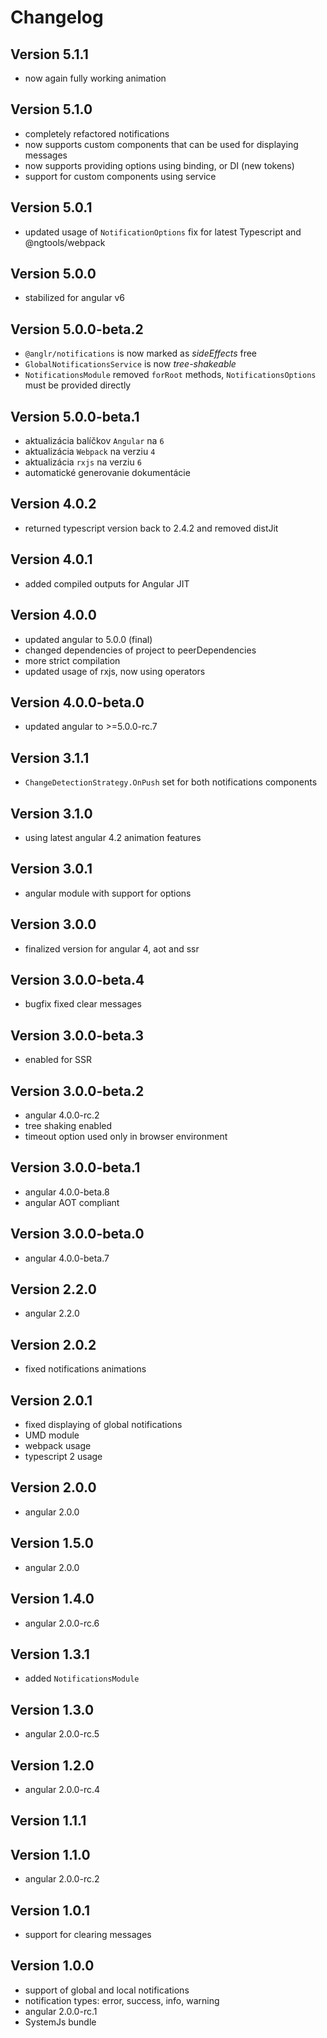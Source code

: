 # Changelog

## Version 5.1.1
 - now again fully working animation

## Version 5.1.0
 - completely refactored notifications
 - now supports custom components that can be used for displaying messages
 - now supports providing options using binding, or DI (new tokens)
 - support for custom components using service

## Version 5.0.1
 - updated usage of `NotificationOptions` fix for latest Typescript and @ngtools/webpack

## Version 5.0.0
 - stabilized for angular v6

## Version 5.0.0-beta.2
 - `@anglr/notifications` is now marked as *sideEffects* free
 - `GlobalNotificationsService` is now *tree-shakeable*
 - `NotificationsModule` removed `forRoot` methods, `NotificationsOptions` must be provided directly

## Version 5.0.0-beta.1
 - aktualizácia balíčkov `Angular` na `6`
 - aktualizácia `Webpack` na verziu `4`
 - aktualizácia `rxjs` na verziu `6`
 - automatické generovanie dokumentácie

## Version 4.0.2
 - returned typescript version back to 2.4.2 and removed distJit

## Version 4.0.1
 - added compiled outputs for Angular JIT

## Version 4.0.0
 - updated angular to 5.0.0 (final)
 - changed dependencies of project to peerDependencies
 - more strict compilation
 - updated usage of rxjs, now using operators

## Version 4.0.0-beta.0
 - updated angular to >=5.0.0-rc.7

## Version 3.1.1
- `ChangeDetectionStrategy.OnPush` set for both notifications components

## Version 3.1.0
- using latest angular 4.2 animation features

## Version 3.0.1
- angular module with support for options

## Version 3.0.0
- finalized version for angular 4, aot and ssr

## Version 3.0.0-beta.4
- bugfix fixed clear messages

## Version 3.0.0-beta.3
- enabled for SSR

## Version 3.0.0-beta.2

- angular 4.0.0-rc.2
- tree shaking enabled
- timeout option used only in browser environment

## Version 3.0.0-beta.1

- angular 4.0.0-beta.8
- angular AOT compliant

## Version 3.0.0-beta.0

- angular 4.0.0-beta.7

## Version 2.2.0

 - angular 2.2.0

## Version 2.0.2

- fixed notifications animations 

## Version 2.0.1

- fixed displaying of global notifications
- UMD module
- webpack usage
- typescript 2 usage

## Version 2.0.0

- angular 2.0.0

## Version 1.5.0

- angular 2.0.0

## Version 1.4.0

- angular 2.0.0-rc.6

## Version 1.3.1

- added `NotificationsModule`

## Version 1.3.0

- angular 2.0.0-rc.5

## Version 1.2.0

- angular 2.0.0-rc.4

## Version 1.1.1
## Version 1.1.0

- angular 2.0.0-rc.2

## Version 1.0.1

- support for clearing messages

## Version 1.0.0

- support of global and local notifications
- notification types: error, success, info, warning
- angular 2.0.0-rc.1
- SystemJs bundle